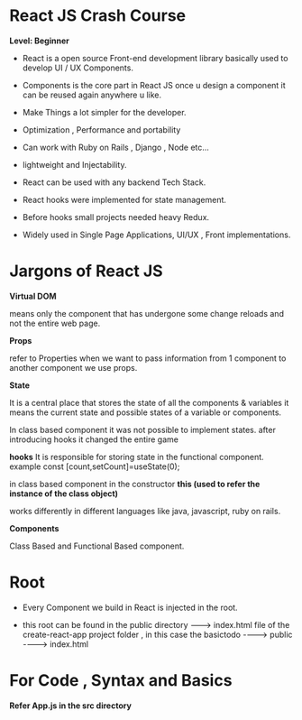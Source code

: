 # React JS Crash Course

****Level: Beginner****

- React is a open source Front-end development library basically used to develop UI / UX Components.

- Components is the core part in React JS once u design a component it can be reused again anywhere u like.

- Make Things a lot simpler for the developer.

- Optimization , Performance and portability

- Can work with Ruby on Rails , Django , Node etc...

- lightweight and Injectability.

- React can be used with any backend Tech Stack.

- React hooks were implemented for state management.

- Before hooks small projects needed heavy Redux.

- Widely used in Single Page Applications, UI/UX , Front implementations.

# Jargons of React JS


****Virtual DOM****

 means only the component that has undergone some change reloads and not the entire web page.

****Props****

 refer to Properties when we want to pass information from 1 component to another component we use props.

****State****

  It is a central place that stores the state of all the components & variables it means the current state and possible states of a variable or components.

  In class based component it was not possible to implement states.
  after introducing hooks it changed the entire game

  ****hooks****
   It is responsible for storing state in the functional component.
   example const [count,setCount]=useState(0);

   in class based component in the constructor ****this (used to refer the instance of the class object)****

   works differently in different languages like java, javascript, ruby on rails.   

****Components****

Class Based and Functional Based component.

# Root

- Every Component we build in React is injected in the root.

- this root can be found in the public directory ---> index.html file of the create-react-app project folder , in this case the basictodo ----> public ----> index.html

# For Code , Syntax and Basics
 ****Refer App.js in the src directory****
